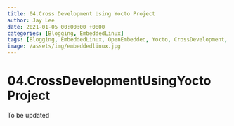 ```yaml
---
title: 04.Cross Development Using Yocto Project
author: Jay Lee
date: 2021-01-05 00:00:00 +0800
categories: [Blogging, EmbeddedLinux]
tags: [Blogging, EmbeddedLinux, OpenEmbedded, Yocto, CrossDevelopment, GCC, GDB, Toolchain]
image: /assets/img/embeddedlinux.jpg
---
```


# 04.CrossDevelopmentUsingYocto Project

To be updated